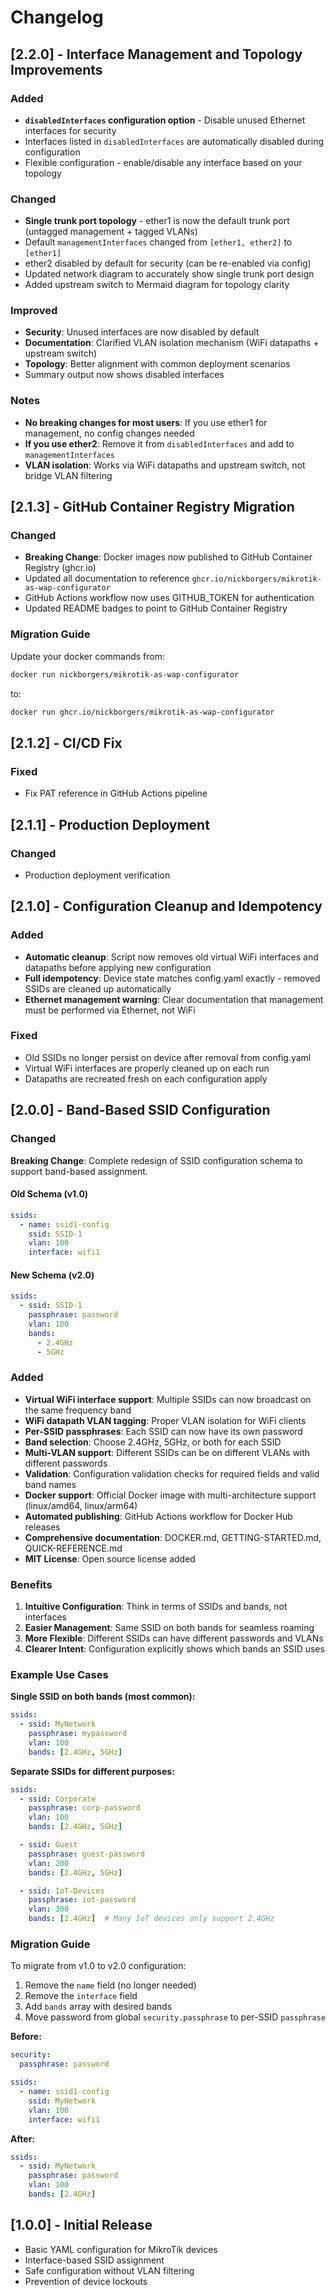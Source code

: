 # Changelog

## [2.2.0] - Interface Management and Topology Improvements

### Added
- **`disabledInterfaces` configuration option** - Disable unused Ethernet interfaces for security
- Interfaces listed in `disabledInterfaces` are automatically disabled during configuration
- Flexible configuration - enable/disable any interface based on your topology

### Changed
- **Single trunk port topology** - ether1 is now the default trunk port (untagged management + tagged VLANs)
- Default `managementInterfaces` changed from `[ether1, ether2]` to `[ether1]`
- ether2 disabled by default for security (can be re-enabled via config)
- Updated network diagram to accurately show single trunk port design
- Added upstream switch to Mermaid diagram for topology clarity

### Improved
- **Security**: Unused interfaces are now disabled by default
- **Documentation**: Clarified VLAN isolation mechanism (WiFi datapaths + upstream switch)
- **Topology**: Better alignment with common deployment scenarios
- Summary output now shows disabled interfaces

### Notes
- **No breaking changes for most users**: If you use ether1 for management, no config changes needed
- **If you use ether2**: Remove it from `disabledInterfaces` and add to `managementInterfaces`
- **VLAN isolation**: Works via WiFi datapaths and upstream switch, not bridge VLAN filtering

## [2.1.3] - GitHub Container Registry Migration

### Changed
- **Breaking Change**: Docker images now published to GitHub Container Registry (ghcr.io)
- Updated all documentation to reference `ghcr.io/nickborgers/mikrotik-as-wap-configurator`
- GitHub Actions workflow now uses GITHUB_TOKEN for authentication
- Updated README badges to point to GitHub Container Registry

### Migration Guide
Update your docker commands from:
```bash
docker run nickborgers/mikrotik-as-wap-configurator
```
to:
```bash
docker run ghcr.io/nickborgers/mikrotik-as-wap-configurator
```

## [2.1.2] - CI/CD Fix

### Fixed
- Fix PAT reference in GitHub Actions pipeline

## [2.1.1] - Production Deployment

### Changed
- Production deployment verification

## [2.1.0] - Configuration Cleanup and Idempotency

### Added
- **Automatic cleanup**: Script now removes old virtual WiFi interfaces and datapaths before applying new configuration
- **Full idempotency**: Device state matches config.yaml exactly - removed SSIDs are cleaned up automatically
- **Ethernet management warning**: Clear documentation that management must be performed via Ethernet, not WiFi

### Fixed
- Old SSIDs no longer persist on device after removal from config.yaml
- Virtual WiFi interfaces are properly cleaned up on each run
- Datapaths are recreated fresh on each configuration apply

## [2.0.0] - Band-Based SSID Configuration

### Changed

**Breaking Change**: Complete redesign of SSID configuration schema to support band-based assignment.

#### Old Schema (v1.0)
```yaml
ssids:
  - name: ssid1-config
    ssid: SSID-1
    vlan: 100
    interface: wifi1
```

#### New Schema (v2.0)
```yaml
ssids:
  - ssid: SSID-1
    passphrase: password
    vlan: 100
    bands:
      - 2.4GHz
      - 5GHz
```

### Added

- **Virtual WiFi interface support**: Multiple SSIDs can now broadcast on the same frequency band
- **WiFi datapath VLAN tagging**: Proper VLAN isolation for WiFi clients
- **Per-SSID passphrases**: Each SSID can now have its own password
- **Band selection**: Choose 2.4GHz, 5GHz, or both for each SSID
- **Multi-VLAN support**: Different SSIDs can be on different VLANs with different passwords
- **Validation**: Configuration validation checks for required fields and valid band names
- **Docker support**: Official Docker image with multi-architecture support (linux/amd64, linux/arm64)
- **Automated publishing**: GitHub Actions workflow for Docker Hub releases
- **Comprehensive documentation**: DOCKER.md, GETTING-STARTED.md, QUICK-REFERENCE.md
- **MIT License**: Open source license added

### Benefits

1. **Intuitive Configuration**: Think in terms of SSIDs and bands, not interfaces
2. **Easier Management**: Same SSID on both bands for seamless roaming
3. **More Flexible**: Different SSIDs can have different passwords and VLANs
4. **Clearer Intent**: Configuration explicitly shows which bands an SSID uses

### Example Use Cases

**Single SSID on both bands (most common):**
```yaml
ssids:
  - ssid: MyNetwork
    passphrase: mypassword
    vlan: 100
    bands: [2.4GHz, 5GHz]
```

**Separate SSIDs for different purposes:**
```yaml
ssids:
  - ssid: Corporate
    passphrase: corp-password
    vlan: 100
    bands: [2.4GHz, 5GHz]

  - ssid: Guest
    passphrase: guest-password
    vlan: 200
    bands: [2.4GHz, 5GHz]

  - ssid: IoT-Devices
    passphrase: iot-password
    vlan: 300
    bands: [2.4GHz]  # Many IoT devices only support 2.4GHz
```

### Migration Guide

To migrate from v1.0 to v2.0 configuration:

1. Remove the `name` field (no longer needed)
2. Remove the `interface` field
3. Add `bands` array with desired bands
4. Move password from global `security.passphrase` to per-SSID `passphrase`

**Before:**
```yaml
security:
  passphrase: password

ssids:
  - name: ssid1-config
    ssid: MyNetwork
    vlan: 100
    interface: wifi1
```

**After:**
```yaml
ssids:
  - ssid: MyNetwork
    passphrase: password
    vlan: 100
    bands: [2.4GHz]
```

## [1.0.0] - Initial Release

- Basic YAML configuration for MikroTik devices
- Interface-based SSID assignment
- Safe configuration without VLAN filtering
- Prevention of device lockouts
